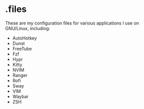 # .files
These are my configuration files for various applications I use on GNU/Linux, including:
* AutoHotkey
* Dunst
* FreeTube
* Fzf
* Hypr
* Kitty
* NVIM
* Ranger
* Rofi
* Sway
* VIM
* Waybar
* ZSH

